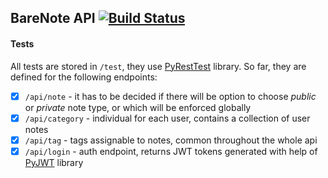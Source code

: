 ## BareNote API [![Build Status](https://travis-ci.org/marszczybrew/barenote-api.svg?branch=master)](https://travis-ci.org/marszczybrew/barenote-api)

#### Tests
All tests are stored in `/test`, they use [PyRestTest](https://github.com/svanoort/pyresttest/) library. So far, they are defined for the following endpoints:
 - [x] `/api/note` - it has to be decided if there will be option to choose _public_ or _private_ note type, or which will be enforced globally
 - [x] `/api/category` - individual for each user, contains a collection of user notes
 - [x] `/api/tag` - tags assignable to notes, common throughout the whole api
 - [x] `/api/login` - auth endpoint, returns JWT tokens generated with help of [PyJWT](https://github.com/jpadilla/pyjwt) library
